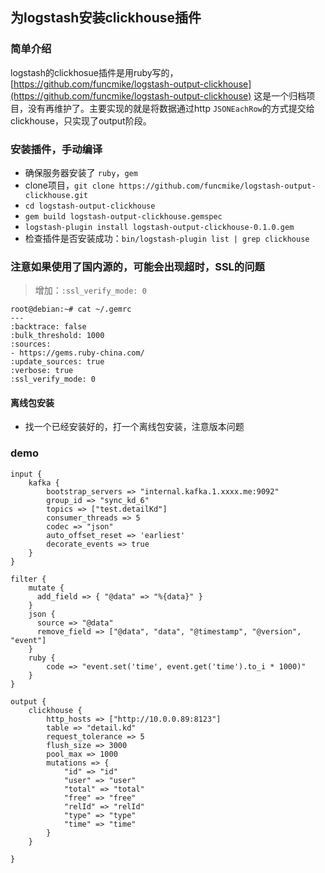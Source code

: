 ## 为logstash安装clickhouse插件

### 简单介绍
logstash的clickhosue插件是用ruby写的，[https://github.com/funcmike/logstash-output-clickhouse](https://github.com/funcmike/logstash-output-clickhouse) 这是一个归档项目，没有再维护了。主要实现的就是将数据通过http `JSONEachRow`的方式提交给clickhouse，只实现了output阶段。


### 安装插件，手动编译
- 确保服务器安装了 `ruby`，`gem`
- clone项目，`git clone https://github.com/funcmike/logstash-output-clickhouse.git`
- `cd logstash-output-clickhouse`
- `gem build logstash-output-clickhouse.gemspec`
- `logstash-plugin install logstash-output-clickhouse-0.1.0.gem`
- 检查插件是否安装成功：`bin/logstash-plugin list | grep clickhouse`

### 注意如果使用了国内源的，可能会出现超时，SSL的问题
> 增加：`:ssl_verify_mode: 0`
```
root@debian:~# cat ~/.gemrc
---
:backtrace: false
:bulk_threshold: 1000
:sources:
- https://gems.ruby-china.com/
:update_sources: true
:verbose: true
:ssl_verify_mode: 0
```

#### 离线包安装
- 找一个已经安装好的，打一个离线包安装，注意版本问题

### demo

```
input {
    kafka {
        bootstrap_servers => "internal.kafka.1.xxxx.me:9092"
        group_id => "sync_kd_6"
        topics => ["test.detailKd"]
        consumer_threads => 5
        codec => "json"
        auto_offset_reset => 'earliest'
        decorate_events => true
    }
}

filter {
    mutate {
      add_field => { "@data" => "%{data}" }
    }
    json {
      source => "@data"
      remove_field => ["@data", "data", "@timestamp", "@version", "event"]
    }
    ruby {
        code => "event.set('time', event.get('time').to_i * 1000)"
    }
}

output {
    clickhouse {
        http_hosts => ["http://10.0.0.89:8123"]
        table => "detail.kd"
        request_tolerance => 5
        flush_size => 3000
        pool_max => 1000
        mutations => {
            "id" => "id"
            "user" => "user"
            "total" => "total"
            "free" => "free"
            "relId" => "relId"
            "type" => "type"
            "time" => "time"
        }
    }

}

```